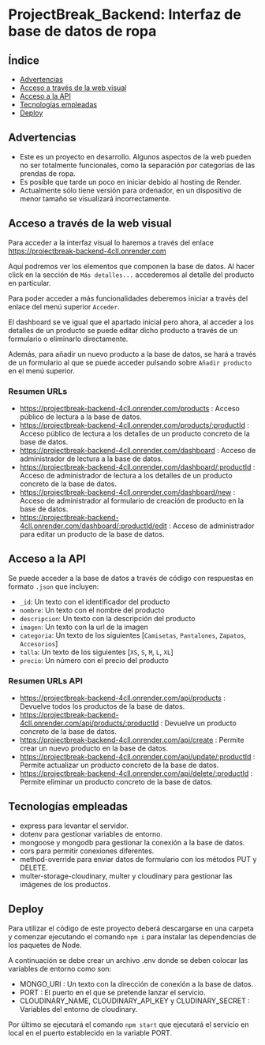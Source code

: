 # ProjectBreak_Backend: Interfaz de base de datos de ropa

## Índice
  - [Advertencias](#Advertencias)
  - [Acceso a través de la web visual](#Acceso-a-través-de-la-web-visual)
  - [Acceso a la API](#Acceso-a-la-API)
  - [Tecnologías empleadas](#Tecnologías-empleadas)
  - [Deploy](#Deploy)

## Advertencias
  - Este es un proyecto en desarrollo. Algunos aspectos de la web pueden no ser totalmente funcionales, como la separación por categorías de las prendas de ropa.
  - Es posible que tarde un poco en iniciar debido al hosting de Render.
  - Actualmente sólo tiene versión para ordenador, en un dispositivo de menor tamaño se visualizará incorrectamente.

## Acceso a través de la web visual
Para acceder a la interfaz visual lo haremos a través del enlace https://projectbreak-backend-4cll.onrender.com

Aquí podremos ver los elementos que componen la base de datos. Al hacer click en la sección de `Más detalles...` accederemos al detalle del producto en particular.

Para poder acceder a más funcionalidades deberemos iniciar a través del enlace del menú superior `Acceder`.

El dashboard se ve igual que el apartado inicial pero ahora, al acceder a los detalles de un producto se puede editar dicho producto a través de un formulario o eliminarlo directamente.

Además, para añadir un nuevo producto a la base de datos, se hará a través de un formulario al que se puede acceder pulsando sobre `Añadir producto` en el menú superior.

### Resumen URLs
  - https://projectbreak-backend-4cll.onrender.com/products : Acceso público de lectura a la base de datos.
  - https://projectbreak-backend-4cll.onrender.com/products/:productId : Acceso público de lectura a los detalles de un producto concreto de la base de datos.
  - https://projectbreak-backend-4cll.onrender.com/dashboard : Acceso de administrador de lectura a la base de datos.
  - https://projectbreak-backend-4cll.onrender.com/dashboard/:productId : Acceso de administrador de lectura a los detalles de un producto concreto de la base de datos.
  - https://projectbreak-backend-4cll.onrender.com/dashboard/new : Acceso de administrador al formulario de creación de producto en la base de datos.
  - https://projectbreak-backend-4cll.onrender.com/dashboard/:productId/edit : Acceso de administrador para editar un producto de la base de datos.

## Acceso a la API
Se puede acceder a la base de datos a través de código con respuestas en formato `.json` que incluyen:
  - `_id`: Un texto con el identificador del producto
  - `nombre`: Un texto con el nombre del producto
  - `descripcion`: Un texto con la descripción del producto
  - `imagen`: Un texto con la url de la imagen
  - `categoria`: Un texto de los siguientes [`Camisetas`, `Pantalones`, `Zapatos`, `Accesorios`]
  - `talla`: Un texto de los siguientes [`XS`, `S`, `M`, `L`, `XL`]
  - `precio`: Un número con el precio del producto

### Resumen URLs API
  - https://projectbreak-backend-4cll.onrender.com/api/products : Devuelve todos los productos de la base de datos.
  - https://projectbreak-backend-4cll.onrender.com/api/products/:productId : Devuelve un producto concreto de la base de datos.
  - https://projectbreak-backend-4cll.onrender.com/api/create : Permite crear un nuevo producto en la base de datos.
  - https://projectbreak-backend-4cll.onrender.com/api/update/:productId : Permite actualizar un producto concreto de la base de datos.
  - https://projectbreak-backend-4cll.onrender.com/api/delete/:productId : Permite eliminar un producto concreto de la base de datos.

## Tecnologías empleadas
  - express para levantar el servidor.
  - dotenv para gestionar variables de entorno.
  - mongoose y mongodb para gestionar la conexión a la base de datos.
  - cors para permitir conexiones diferentes.
  - method-override para enviar datos de formulario con los métodos PUT y DELETE.
  - multer-storage-cloudinary, multer y cloudinary para gestionar las imágenes de los productos.

## Deploy
Para utilizar el código de este proyecto deberá descargarse en una carpeta y comenzar ejecutando el comando `npm i` para instalar las dependencias de los paquetes de Node.

A continuación se debe crear un archivo .env donde se deben colocar las variables de entorno como son:
  - MONGO_URI : Un texto con la dirección de conexión a la base de datos.
  - PORT : El puerto en el que se pretende lanzar el servicio.
  - CLOUDINARY_NAME, CLOUDINARY_API_KEY y CLUDINARY_SECRET : Variables del entorno de cloudinary.

Por último se ejecutará el comando `npm start` que ejecutará el servicio en local en el puerto establecido en la variable PORT.